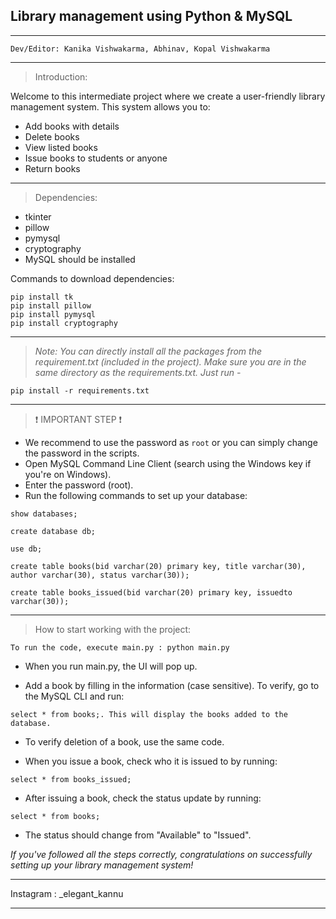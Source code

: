 ## Library management using Python & MySQL
-----------------------------------------------------------------------------------------------------------------------------------------------------------------------------------

```
Dev/Editor: Kanika Vishwakarma, Abhinav, Kopal Vishwakarma
```
-----------------------------------------------------------------------------------------------------------------------------------------------------------------------------------

>Introduction:

Welcome to this intermediate project where we create a user-friendly library management system. This system allows you to:
- Add books with details
- Delete books
- View listed books
- Issue books to students or anyone
- Return books

-----------------------------------------------------------------------------------------------------------------------------------------------------------------------------------

>Dependencies:

- tkinter
- pillow
- pymysql
- cryptography
- MySQL should be installed

Commands to download dependencies:
```
pip install tk
pip install pillow
pip install pymysql
pip install cryptography
```
---------------------------------------------------------------------------------------------------------------------------------------------------------------------------------

>_Note: You can directly install all the packages from the requirement.txt (included in the project). Make sure you are in the same directory as the requirements.txt. Just run -_ 

```
pip install -r requirements.txt
```

---------------------------------------------------------------------------------------------------------------------------------------------------------------------------------

>❗ IMPORTANT STEP ❗

- We recommend to use the password as ```root``` or you can simply change the password in the scripts.
- Open MySQL Command Line Client (search using the Windows key if you're on Windows).
- Enter the password (root).
- Run the following commands to set up your database:

```
show databases;
```

```
create database db;
```

```
use db;
```

```
create table books(bid varchar(20) primary key, title varchar(30), author varchar(30), status varchar(30));
```

```
create table books_issued(bid varchar(20) primary key, issuedto varchar(30));
```

---------------------------------------------------------------------------------------------------------------------------------------------------------------------------------
 
 >How to start working with the project:

```  
To run the code, execute main.py : python main.py
```

- When you run main.py, the UI will pop up.

- Add a book by filling in the information (case sensitive). To verify, go to the MySQL CLI and run:

```
select * from books;. This will display the books added to the database.
```

- To verify deletion of a book, use the same code.

- When you issue a book, check who it is issued to by running: 
```
select * from books_issued;
```

- After issuing a book, check the status update by running: 

```
select * from books;
```

- The status should change from "Available" to "Issued".

_If you've followed all the steps correctly, congratulations on successfully setting up your library management system!_

---------------------------------------------------------------------------------------------------------------------------------------------------------------------------------       

Instagram : _elegant_kannu

--------------------------------------------------------------------------------------------------------------------------------------------------------------------------------
